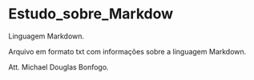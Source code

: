 # Estudo_sobre_Markdow
 Linguagem Markdown.
 
 Arquivo em formato txt com informações sobre a linguagem Markdown.
 
 Att. Michael Douglas Bonfogo.
